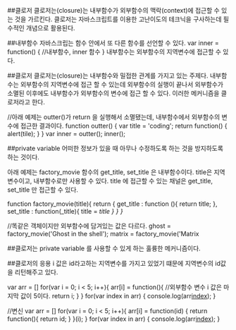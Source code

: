##클로저
클로저는(closure)는 내부함수가 외부함수의 맥락(context)에 접근할 수 있는 것을 가르킨다.
클로저는 자바스크립트를 이용한 고난이도의 테크닉을 구사하는데 필수적인 개념으로 활용된다.

##내부함수
자바스크립는 함수 안에서 또 다른 함수를 선언할 수 있다.
var inner = function() {
    //내부함수, inner 함수
}
내부함수는 외부함수의 지역변수에 접근할 수 있다.

##클로저
클로저는(closure)는 내부함수와 밀접한 관계를 가지고 있는 주제다. 내부함수는 외부함수의 지역변수에 접근 할 수 있는데
외부함수의 실행이 끝나서 외부함수가 소멸된 이후에도 내부함수가 외부함수의 변수에 접근 할 수 있다. 이러한 메커니즘을 클로저라고 한다.

//아래 예제는 outter()가 return 을 실행해서 소멸됐는데, 내부함수에서 외부함수의 변수에 접근한 결과이다.
function outter() {
  var title = 'coding';
  return function() {
    alert(tile);
  }
}
var inner = outter();
inner();


##private variable
어떠한 정보가 있을 때 아무나 수정하도록 하는 것을 방지하도록 하는 것이다.

아래 예제는 factory_movie 함수의 get_title, set_title 은 내부함수이다.
title은 지역변수이고, 내부함수로만 사용할 수 있다.
title 에 접근할 수 있는 채널은 get_title, set_title 만 접근할 수 있다.

function factory_movie(title){
    return {
        get_title : function (){
            return title;
        },
        set_title : function(_title){
            title = _title
        }
    }
}_

//똑같은 객체이지만 외부함수에 담겨있는 값은 다르다.
ghost = factory_movie('Ghost in the shell');
matrix = factory_movie('Matrix

##클로저는 private variable 를 사용할 수 있게 하는 훌륭한 메커니즘이다.

##클로저의 응용
i 값은 id라고하는 지역변수를 가지고 있었기 떄문에 지역변수의 id값을 리턴해주고 있다.


var arr = []
for(var i = 0; i < 5; i++){
    arr[i] = function(){
        //외부함수 변수 i 값은 마지막 값이 5이다.
        return i;
    }
}
for(var index in arr) {
    console.log(arr[index]());
}

//변신
var arr = []
for(var i = 0; i < 5; i++){
    arr[i] = function(id) {
        return function(){
            return id;
        }
    }(i);
}
for(var index in arr) {
    console.log(arr[index]());
}
